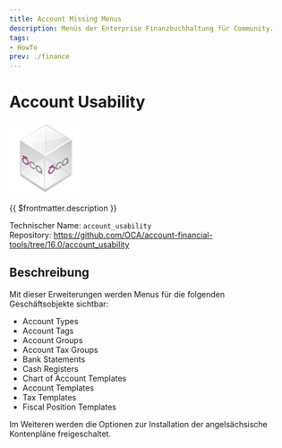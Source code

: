 ```yaml
---
title: Account Missing Menus
description: Menüs der Enterprise Finanzbuchhaltung für Community.
tags:
- HowTo
prev: ./finance
---
```

# Account Usability
![icon_oca_app](attachments/icon_oca_app.png)

{{ $frontmatter.description }}

Technischer Name: `account_usability`\
Repository: <https://github.com/OCA/account-financial-tools/tree/16.0/account_usability>

## Beschreibung

Mit dieser Erweiterungen werden Menus für die folgenden Geschäftsobjekte sichtbar:

- Account Types
- Account Tags
- Account Groups
- Account Tax Groups
- Bank Statements
- Cash Registers
- Chart of Account Templates
- Account Templates
- Tax Templates
- Fiscal Position Templates

Im Weiteren werden die Optionen zur Installation der angelsächsische Kontenpläne freigeschaltet.